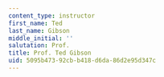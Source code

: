 ```yaml
---
content_type: instructor
first_name: Ted
last_name: Gibson
middle_initial: ''
salutation: Prof.
title: Prof. Ted Gibson
uid: 5095b473-92cb-b418-d6da-86d2e95d347c
---
```


